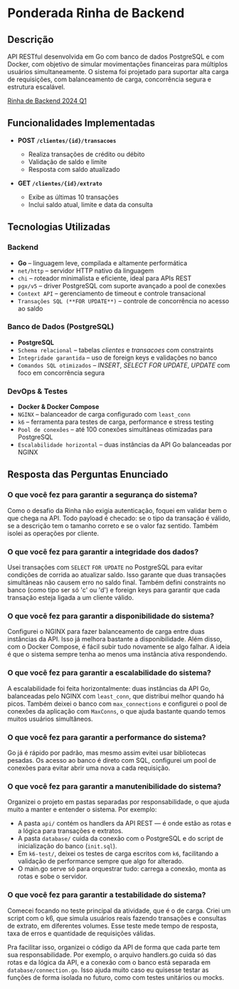 # Ponderada Rinha de Backend

## Descrição

API RESTful desenvolvida em Go com banco de dados PostgreSQL e com Docker, com objetivo de simular movimentações financeiras para múltiplos usuários simultaneamente. O sistema foi projetado para suportar alta carga de requisições, com balanceamento de carga, concorrência segura e estrutura escalável.

[Rinha de Backend 2024 Q1](https://github.com/zanfranceschi/rinha-de-backend-2024-q1)

## Funcionalidades Implementadas

- **POST `/clientes/{id}/transacoes`**
  - Realiza transações de crédito ou débito
  - Validação de saldo e limite
  - Resposta com saldo atualizado

- **GET `/clientes/{id}/extrato`**
  - Exibe as últimas 10 transações
  - Inclui saldo atual, limite e data da consulta

## Tecnologias Utilizadas

### Backend

- **Go** – linguagem leve, compilada e altamente performática
- `net/http` – servidor HTTP nativo da linguagem
- `chi` – roteador minimalista e eficiente, ideal para APIs REST
- `pgx/v5` – driver PostgreSQL com suporte avançado a pool de conexões
- `Context API` – gerenciamento de timeout e controle transacional
- `Transações SQL (**FOR UPDATE**)` – controle de concorrência no acesso ao saldo

### Banco de Dados (PostgreSQL)

- **PostgreSQL**
- `Schema relacional` – tabelas *clientes* e *transacoes* com constraints
- `Integridade garantida` – uso de foreign keys e validações no banco
- `Comandos SQL otimizados` – *INSERT*, *SELECT FOR UPDATE*, *UPDATE* com foco em concorrência segura

### DevOps & Testes

- **Docker & Docker Compose**
- `NGINX` – balanceador de carga configurado com `least_conn`
- `k6` – ferramenta para testes de carga, performance e stress testing
- `Pool de conexões` – até 100 conexões simultâneas otimizadas para PostgreSQL
- `Escalabilidade horizontal` – duas instâncias da API Go balanceadas por NGINX

## Resposta das Perguntas Enunciado

### O que você fez para garantir a segurança do sistema?
Como o desafio da Rinha não exigia autenticação, foquei em validar bem o que chega na API. Todo payload é checado: se o tipo da transação é válido, se a descrição tem o tamanho correto e se o valor faz sentido. Também isolei as operações por cliente.

### O que você fez para garantir a integridade dos dados?
Usei transações com `SELECT` `FOR UPDATE` no PostgreSQL para evitar condições de corrida ao atualizar saldo. Isso garante que duas transações simultâneas não causem erro no saldo final. Também defini constraints no banco (como tipo ser só 'c' ou 'd') e foreign keys para garantir que cada transação esteja ligada a um cliente válido.

### O que você fez para garantir a disponibilidade do sistema?
Configurei o NGINX para fazer balanceamento de carga entre duas instâncias da API. Isso já melhora bastante a disponibilidade. Além disso, com o Docker Compose, é fácil subir tudo novamente se algo falhar. A ideia é que o sistema sempre tenha ao menos uma instância ativa respondendo.

### O que você fez para garantir a escalabilidade do sistema?
A escalabilidade foi feita horizontalmente: duas instâncias da API Go, balanceadas pelo NGINX com `least_conn`, que distribui melhor quando há picos. Também deixei o banco com `max_connections` e configurei o pool de conexões da aplicação com `MaxConns`, o que ajuda bastante quando temos muitos usuários simultâneos.

### O que você fez para garantir a performance do sistema?
Go já é rápido por padrão, mas mesmo assim evitei usar bibliotecas pesadas. Os acesso ao banco é direto com SQL, configurei um pool de conexões para evitar abrir uma nova a cada requisição.

### O que você fez para garantir a manutenibilidade do sistema?
Organizei o projeto em pastas separadas por responsabilidade, o que ajuda muito a manter e entender o sistema. Por exemplo:
- A pasta `api/` contém os handlers da API REST — é onde estão as rotas e a lógica para transações e extratos.
- A pasta `database/` cuida da conexão com o PostgreSQL e do script de inicialização do banco (`init.sql`).
- Em `k6-test/`, deixei os testes de carga escritos com `k6`, facilitando a validação de performance sempre que algo for alterado.
- O main.go serve só para orquestrar tudo: carrega a conexão, monta as rotas e sobe o servidor.

### O que você fez para garantir a testabilidade do sistema?
Comecei focando no teste principal da atividade, que é o de carga. Criei um script com o k6, que simula usuários reais fazendo transações e consultas de extrato, em diferentes volumes. Esse teste mede tempo de resposta, taxa de erros e quantidade de requisições válidas.

Pra facilitar isso, organizei o código da API de forma que cada parte tem sua responsabilidade. Por exemplo, o arquivo handlers.go cuida só das rotas e da lógica da API, e a conexão com o banco está separada em `database/connection.go`. Isso ajuda muito caso eu quisesse testar as funções de forma isolada no futuro, como com testes unitários ou mocks.
